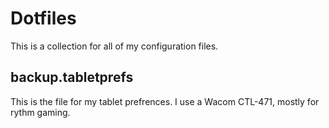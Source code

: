 # Dotfiles
This is a collection for all of my configuration files.

## backup.tabletprefs
This is the file for my tablet prefrences. I use a Wacom CTL-471, mostly for rythm gaming.  
